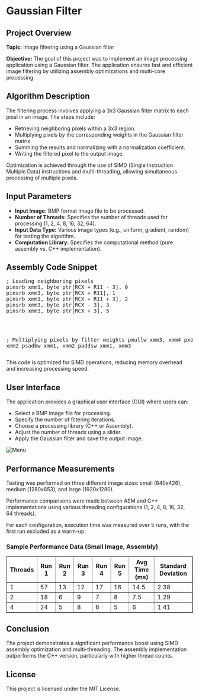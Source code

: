   <h1>Gaussian Filter</h1>
  <h2>Project Overview</h2>
  <p><strong>Topic:</strong> Image filtering using a Gaussian filter</p>
  <p><strong>Objective:</strong> The goal of this project was to implement an image processing application using a Gaussian filter. The application ensures fast and efficient image filtering by utilizing assembly optimizations and multi-core processing.</p>
  
  <h2>Algorithm Description</h2>
  <p>The filtering process involves applying a 3x3 Gaussian filter matrix to each pixel in an image. The steps include:</p>
  <ul>
      <li>Retrieving neighboring pixels within a 3x3 region.</li>
      <li>Multiplying pixels by the corresponding weights in the Gaussian filter matrix.</li>
      <li>Summing the results and normalizing with a normalization coefficient.</li>
      <li>Writing the filtered pixel to the output image.</li>
  </ul>
  <p>Optimization is achieved through the use of SIMD (Single Instruction Multiple Data) instructions and multi-threading, allowing simultaneous processing of multiple pixels.</p>
  
  <h2>Input Parameters</h2>
  <ul>
      <li><strong>Input Image:</strong> BMP format image file to be processed.</li>
      <li><strong>Number of Threads:</strong> Specifies the number of threads used for processing (1, 2, 4, 8, 16, 32, 64).</li>
      <li><strong>Input Data Type:</strong> Various image types (e.g., uniform, gradient, random) for testing the algorithm.</li>
      <li><strong>Computation Library:</strong> Specifies the computational method (pure assembly vs. C++ implementation).</li>
  </ul>
  

  <h2>Assembly Code Snippet</h2>
  <pre>
; Loading neighboring pixels
pinsrb xmm1, byte ptr[RCX + R11 - 3], 0
pinsrb xmm3, byte ptr[RCX + R11], 1
pinsrb xmm1, byte ptr[RCX + R11 + 3], 2
pinsrb xmm3, byte ptr[RCX - 3], 3
pinsrb xmm3, byte ptr[RCX + 3], 5
<br>
      
; Multiplying pixels by filter weights
pmullw xmm3, xmm4 
pxor xmm2, xmm2 
psadbw xmm1, xmm2 
paddsw xmm1, xmm3 
  </pre>
  <p>This code is optimized for SIMD operations, reducing memory overhead and increasing processing speed.</p>
  
  <h2>User Interface</h2>
  <p>The application provides a graphical user interface (GUI) where users can:</p>
  <ul>
      <li>Select a BMP image file for processing.</li>
      <li>Specify the number of filtering iterations.</li>
      <li>Choose a processing library (C++ or Assembly).</li>
      <li>Adjust the number of threads using a slider.</li>
      <li>Apply the Gaussian filter and save the output image.</li>
  </ul>
  <img src="https://github.com/user-attachments/assets/dee18795-0a35-40fb-9a74-77260c759735" alt="Menu">
  <h2>Performance Measurements</h2>
  <p>Testing was performed on three different image sizes: small (640x426), medium (1280x853), and large (1920x1280).</p>
  <p>Performance comparisons were made between ASM and C++ implementations using various threading configurations (1, 2, 4, 8, 16, 32, 64 threads).</p>
  <p>For each configuration, execution time was measured over 5 runs, with the first run excluded as a warm-up.</p>
  
  <h3>Sample Performance Data (Small Image, Assembly)</h3>
  <table border="1">
      <tr>
          <th>Threads</th>
          <th>Run 1</th>
          <th>Run 2</th>
          <th>Run 3</th>
          <th>Run 4</th>
          <th>Run 5</th>
          <th>Avg Time (ms)</th>
          <th>Standard Deviation</th>
      </tr>
      <tr>
          <td>1</td><td>57</td><td>13</td><td>12</td><td>17</td><td>16</td><td>14.5</td><td>2.38</td>
      </tr>
      <tr>
          <td>2</td><td>18</td><td>6</td><td>9</td><td>7</td><td>8</td><td>7.5</td><td>1.29</td>
      </tr>
      <tr>
          <td>4</td><td>24</td><td>5</td><td>8</td><td>6</td><td>5</td><td>6</td><td>1.41</td>
      </tr>
  </table>
  
  <h2>Conclusion</h2>
  <p>The project demonstrates a significant performance boost using SIMD assembly optimization and multi-threading. The assembly implementation outperforms the C++ version, particularly with higher thread counts.</p>
  
  <h2>License</h2>
  <p>This project is licensed under the MIT License.</p>

